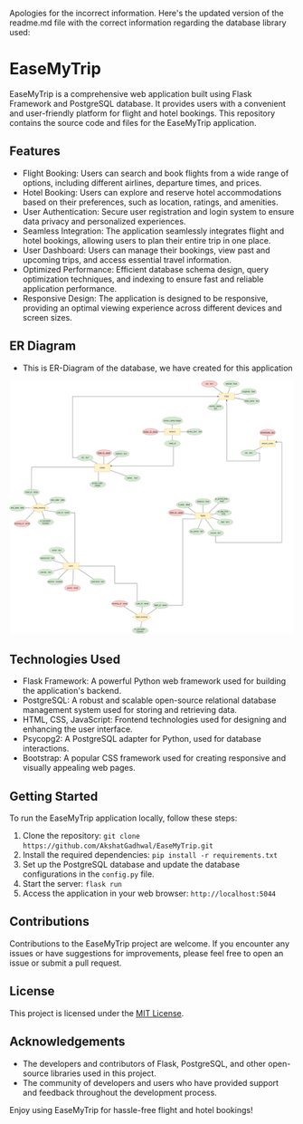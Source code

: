 Apologies for the incorrect information. Here's the updated version of the readme.md file with the correct information regarding the database library used:

# EaseMyTrip

EaseMyTrip is a comprehensive web application built using Flask Framework and PostgreSQL database. It provides users with a convenient and user-friendly platform for flight and hotel bookings. This repository contains the source code and files for the EaseMyTrip application.

## Features

- Flight Booking: Users can search and book flights from a wide range of options, including different airlines, departure times, and prices.
- Hotel Booking: Users can explore and reserve hotel accommodations based on their preferences, such as location, ratings, and amenities.
- User Authentication: Secure user registration and login system to ensure data privacy and personalized experiences.
- Seamless Integration: The application seamlessly integrates flight and hotel bookings, allowing users to plan their entire trip in one place.
- User Dashboard: Users can manage their bookings, view past and upcoming trips, and access essential travel information.
- Optimized Performance: Efficient database schema design, query optimization techniques, and indexing to ensure fast and reliable application performance.
- Responsive Design: The application is designed to be responsive, providing an optimal viewing experience across different devices and screen sizes.

## ER Diagram

- This is ER-Diagram of the database, we have created for this application

![ER Diagram](ER_Diagram.png)

## Technologies Used

- Flask Framework: A powerful Python web framework used for building the application's backend.
- PostgreSQL: A robust and scalable open-source relational database management system used for storing and retrieving data.
- HTML, CSS, JavaScript: Frontend technologies used for designing and enhancing the user interface.
- Psycopg2: A PostgreSQL adapter for Python, used for database interactions.
- Bootstrap: A popular CSS framework used for creating responsive and visually appealing web pages.

## Getting Started

To run the EaseMyTrip application locally, follow these steps:

1. Clone the repository: `git clone https://github.com/AkshatGadhwal/EaseMyTrip.git`
2. Install the required dependencies: `pip install -r requirements.txt`
3. Set up the PostgreSQL database and update the database configurations in the `config.py` file.
4. Start the server: `flask run`
5. Access the application in your web browser: `http://localhost:5044`

## Contributions

Contributions to the EaseMyTrip project are welcome. If you encounter any issues or have suggestions for improvements, please feel free to open an issue or submit a pull request.

## License

This project is licensed under the [MIT License](LICENSE).

## Acknowledgements

- The developers and contributors of Flask, PostgreSQL, and other open-source libraries used in this project.
- The community of developers and users who have provided support and feedback throughout the development process.

Enjoy using EaseMyTrip for hassle-free flight and hotel bookings!